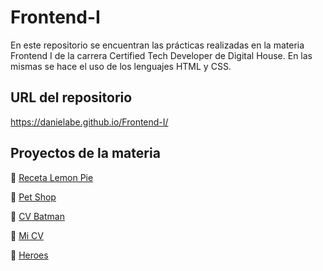 # Frontend-I

En este repositorio se encuentran las prácticas realizadas en la materia Frontend I de la carrera Certified Tech Developer de Digital House. En las mismas se hace el uso de los lenguajes HTML y CSS.

## URL del repositorio
https://danielabe.github.io/Frontend-I/

## Proyectos de la materia

🌸 <a href="https://danielabe.github.io/Frontend-I/lemon-pie">Receta Lemon Pie</a>

🌸 <a href="https://danielabe.github.io/Frontend-I/petshop">Pet Shop</a>

🌸 <a href="https://danielabe.github.io/Frontend-I/cv-batman">CV Batman</a>

🌸 <a href="https://danielabe.github.io/Frontend-I/personal-cv">Mi CV</a>

🌸 <a href="https://danielabe.github.io/Frontend-I/heroes">Heroes</a>
